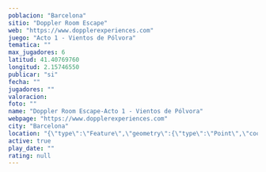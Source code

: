 ```yaml
---
poblacion: "Barcelona"
sitio: "Doppler Room Escape"
web: "https://www.dopplerexperiences.com"
juego: "Acto 1 - Vientos de Pólvora"
tematica: ""
max_jugadores: 6
latitud: 41.40769760
longitud: 2.15746550
publicar: "si"
fecha: ""
jugadores: ""
valoracion: 
foto: ""
name: "Doppler Room Escape-Acto 1 - Vientos de Pólvora"
webpage: "https://www.dopplerexperiences.com"
city: "Barcelona"
location: "{\"type\":\"Feature\",\"geometry\":{\"type\":\"Point\",\"coordinates\":[2.1574655,41.4076976]}}"
active: true
play_date: ""
rating: null
---
```

